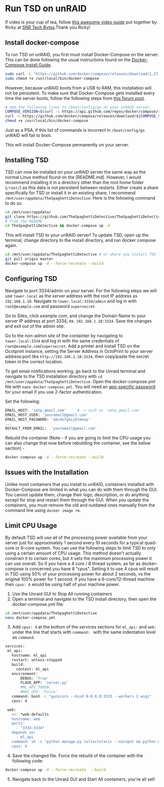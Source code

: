 # Run TSD on unRAID

If video is your cup of tea, follow [this awesome video guide](https://www.youtube.com/watch?v=B2gjxL0MgEo) put together by Ricky at [SNR Tech Bytes](https://www.snrtechbytes.com/).Thank you Ricky!


## Install docker-compose

To run TSD on unRAID, you first must install Docker-Compose on the server. This can be done following the usual instructions found on the [Docker-Compose Install Guide](https://docs.docker.com/compose/install/#install-compose-on-linux-systems).

```Bash
sudo curl -L "https://github.com/docker/compose/releases/download/1.27.0/docker-compose-$(uname -s)-$(uname -m)" -o /usr/local/bin/docker-compose
sudo chmod +x /usr/local/bin/docker-compose
```

However, because unRAID boots from a USB to RAM, this installation will not be persistent. To make sure that Docker-Compose gets installed every time the server boots, follow the following steps from [this forum post](https://forums.unraid.net/topic/91436-is-docker-compose-available-on-unraid/?do=findComment&comment=864611).

```Bash
# add the following lines to /boot/config/go on your unRAID server.
COMPOSE_VERSION=$(curl -s https://api.github.com/repos/docker/compose/releases/latest | grep 'tag_name' | cut -d\" -f4)
curl -L https://github.com/docker/compose/releases/download/${COMPOSE_VERSION}/docker-compose-`uname -s`-`uname -m` -o /usr/local/bin/docker-compose
chmod +x /usr/local/bin/docker-compose
```

Just as a PSA, if this list of commands is incorrect in `/boot/config/go` unRAID will fail to boot.

This will install Docker-Compose permanently on your server.

## Installing TSD

TSD can now be installed on your unRAID server the same way as the normal Linux method found on the [README.md]. However, I would recommend installing it in a directory other than the root home folder (`/root/`) as this data is not persistent between restarts. Either create a share specifically for TSD or install it in an existing share, I recommend `/mnt/user/appdata/TheSpaghettiDetective`. Here is the following command to do so.

```Bash
cd /mnt/user/appdata/
git clone https://github.com/TheSpaghettiDetective/TheSpaghettiDetective.git
# from the README
cd TheSpaghettiDetective && docker-compose up -d
```

This will install TSD to your unRAID server! To update TSD, open up the terminal, change directory to the install directory, and run docker compose again.

```Bash
cd /mnt/user/appdata/TheSpaghettiDetective # or where you install TSD to
git pull origin master
docker-compose up -d --force-recreate --build
```

## Configuring TSD
Navigate to port 3334/admin on your server.  For the following steps we will use `tower.local` as the server address with the root IP address as `192.168.1.10`.  Navigate to `tower.local:3334/admin` and log in with `root@example.com` and password `supersecret`

Go to Sites, click *example.com*, and change the Domain Name to your server IP address at port 3334, ex. `192.168.1.10:3334`.  Save the changes and exit out of the admin site. 

Go to the non-admin site of the containter by navigating to `tower.local:3334` and log in with the same credentials of `root@example.com`/`supersecret`.  Add a printer and install TSD on the Ocotprint instance, setting the Server Address in OctoPrint to your server address:port like `http://192.168.1.10:3334`, then copy/paste the secret token in the correct location. 

To get email notifications working, go back to the Unraid terminal and navigate to the TSD installation directory with `cd /mnt/user/appdata/TheSpaghettiDetective`.  Open the docker-compose.yml file with `nano docker-compose.yml`.  You will need an [app-specific password](https://lmgtfy.app/?q=gmail+app+specific+password) for your email if you use 2-factor authentication. 

Set the following:
```bash
EMAIL_HOST: 'smtp.gmail.com'     # -> such as 'smtp.gmail.com'
EMAIL_HOST_USER: 'youremail@gmail.com'
EMAIL_HOST_PASSWORD: 'abcdefghijklmnop' 
...
DEFAULT_FROM_EMAIL:  'youremail@gmail.com'
```
Rebuild the container (Note - if you are going to limit the CPU usage you can also change that now before rebuilding the container, see the below section) -   
```bash
docker-compose up -d --force-recreate --build
```



## Issues with the Installation

Unlike most containers that you install to unRAID, containers installed with Docker-Compose are limited in what you can do with them through the GUI. You cannot update them, change their logo, description, or do anything except for stop and restart them through the GUI. When you update the containers, you must remove the old and outdated ones manually from the command line using `docker image rm`.

## Limit CPU Usage
By default TSD will use all of the processing power available from your server just for approximately 1 second every 10 seconds for a typical quad-core or 6-core system.  You can use the following steps to limit TSD to only using a certain amount of CPU usage.  This method doesn't actually constrain it to certain cores, but it sets the maximum processing power it can use overall.  So if you have a 4 core / 8 thread system, as far as docker-compose is concerned you have 8 "cpus".  Setting it to use 4 cpus will result in TSD using 50% of your processing power for about 2 seconds, vs the original 100% power for 1 second.  If you have a 6-core/12-thread machine then `cpus: 6` would be using half of your machine power.  
1. Use the Unraid GUI to Stop All running containers
2. Open a terminal and navigate to the TSD install directory, then open the docker-compose.yml file:  
  ```Bash 
  cd /mnt/user/appdata/TheSpaghettiDetective
  nano docker-compose.yml 
  ```
3. Add `cpus: 4` at the bottom of the services sections for `ml_api:` and `web:` under the line that starts with `command: ` with the same indentation level as `command`.  
 ```Bash 
services:
  ml_api:
    hostname: ml_api
    restart: unless-stopped
    build:
      context: ml_api
    environment:
        DEBUG: 'True'
        FLASK_APP: 'server.py'
        #ML_API_TOKEN:
        #HAS_GPU: 'False'
    command: bash -c "gunicorn --bind 0.0.0.0:3333 --workers 2 wsgi"
    cpus: 4

  web:
    <<: *web-defaults
    hostname: web
    ports:
      - "3334:3334"
    depends_on:
      - ml_api
    command: sh -c "python manage.py collectstatic --noinput && python manage.py migrate && python manage.py runserver --no>
    cpus: 4
```
4. Save the changed file.  Force the rebuild of the container with the following code:
  ```Bash 
  docker-compose up -d --force-recreate  --build
  ```
5.  Navigate back to the Unraid GUI and Start All containers, you're all set!  
